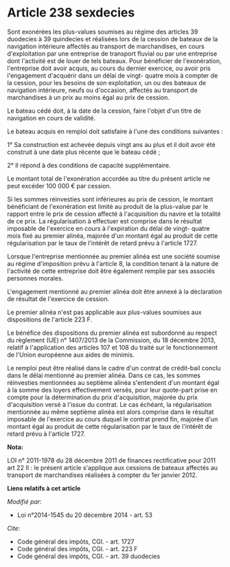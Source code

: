 # Article 238 sexdecies

Sont exonérées les plus-values soumises au régime des articles 39 duodecies à 39 quindecies et réalisées lors de la cession
de bateaux de la navigation intérieure affectés au transport de marchandises, en cours d'exploitation par une entreprise de
transport fluvial ou par une entreprise dont l'activité est de louer de tels bateaux. Pour bénéficier de l'exonération,
l'entreprise doit avoir acquis, au cours du dernier exercice, ou avoir pris l'engagement d'acquérir dans un délai de vingt-
quatre mois à compter de la cession, pour les besoins de son exploitation, un ou des bateaux de navigation intérieure, neufs
ou d'occasion, affectés au transport de marchandises à un prix au moins égal au prix de cession. 

Le bateau cédé doit, à la date de la cession, faire l'objet d'un titre de navigation en cours de validité. 

Le bateau acquis en remploi doit satisfaire à l'une des conditions suivantes : 

1° Sa construction est achevée depuis vingt ans au plus et il doit avoir été construit à une date plus récente que le bateau
cédé ; 

2° Il répond à des conditions de capacité supplémentaire. 

Le montant total de l'exonération accordée au titre du présent article ne peut excéder 100 000 € par cession. 

Si les sommes réinvesties sont inférieures au prix de cession, le montant bénéficiant de l'exonération est limité au produit
de la plus-value par le rapport entre le prix de cession affecté à l'acquisition du navire et la totalité de ce prix. La
régularisation à effectuer est comprise dans le résultat imposable de l'exercice en cours à l'expiration du délai de vingt-
quatre mois fixé au premier alinéa, majorée d'un montant égal au produit de cette régularisation par le taux de l'intérêt de
retard prévu à l'article 1727. 

Lorsque l'entreprise mentionnée au premier alinéa est une société soumise au régime d'imposition prévu à l'article 8, la
condition tenant à la nature de l'activité de cette entreprise doit être également remplie par ses associés personnes
morales. 

L'engagement mentionné au premier alinéa doit être annexé à la déclaration de résultat de l'exercice de cession. 

Le premier alinéa n'est pas applicable aux plus-values soumises aux dispositions de l'article 223 F. 

Le bénéfice des dispositions du premier alinéa est subordonné au respect du règlement (UE) n° 1407/2013 de la Commission, du
18 décembre 2013, relatif à l'application des articles 107 et 108 du traité sur le fonctionnement de l'Union européenne aux
aides de minimis. 

Le remploi peut être réalisé dans le cadre d'un contrat de crédit-bail conclu dans le délai mentionné au premier alinéa. Dans
ce cas, les sommes réinvesties mentionnées au septième alinéa s'entendent d'un montant égal à la somme des loyers
effectivement versés, pour leur quote-part prise en compte pour la détermination du prix d'acquisition, majorée du prix
d'acquisition versé à l'issue du contrat. Le cas échéant, la régularisation mentionnée au même septième alinéa est alors
comprise dans le résultat imposable de l'exercice au cours duquel le contrat prend fin, majorée d'un montant égal au produit
de cette régularisation par le taux de l'intérêt de retard prévu à l'article 1727.

**Nota:**

LOI n° 2011-1978 du 28 décembre 2011 de finances rectificative pour 2011 art 22 II : le présent article s'applique aux
cessions de bateaux affectés au transport de marchandises réalisées à compter du 1er janvier 2012.

**Liens relatifs à cet article**

_Modifié par_:

  - Loi n°2014-1545 du 20 décembre 2014 - art. 53

_Cite_:

  - Code général des impôts, CGI. - art. 1727
  - Code général des impôts, CGI. - art. 223 F
  - Code général des impôts, CGI. - art. 39 duodecies

